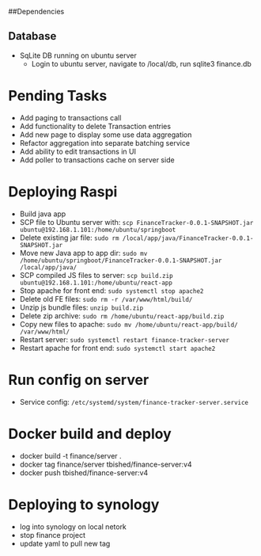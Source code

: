 
##Dependencies

## Database
- SqLite DB running on ubuntu server
  - Login to ubuntu server, navigate to /local/db, run sqlite3 finance.db
    

# Pending Tasks
- Add paging to transactions call
- Add functionality to delete Transaction entries
- Add new page to display some use data aggregation
- Refactor aggregation into separate batching service
- Add ability to edit transactions in UI
- Add poller to transactions cache on server side

# Deploying Raspi
- Build java app
- SCP file to Ubuntu server with: `scp FinanceTracker-0.0.1-SNAPSHOT.jar ubuntu@192.168.1.101:/home/ubuntu/springboot`
- Delete existing jar file: `sudo rm /local/app/java/FinanceTracker-0.0.1-SNAPSHOT.jar`
- Move new Java app to app dir: `sudo mv /home/ubuntu/springboot/FinanceTracker-0.0.1-SNAPSHOT.jar /local/app/java/`
- SCP compiled JS files to server: `scp build.zip ubuntu@192.168.1.101:/home/ubuntu/react-app`
- Stop apache for front end: `sudo systemctl stop apache2`
- Delete old FE files: `sudo rm -r /var/www/html/build/`
- Unzip js bundle files: `unzip build.zip`
- Delete zip archive: `sudo rm /home/ubuntu/react-app/build.zip`
- Copy new files to apache: `sudo mv /home/ubuntu/react-app/build/ /var/www/html/`
- Restart server: `sudo systemctl restart finance-tracker-server`
- Restart apache for front end: `sudo systemctl start apache2`

# Run config on server
- Service config: `/etc/systemd/system/finance-tracker-server.service`

# Docker build and deploy
- docker build -t finance/server .
- docker tag finance/server tbished/finance-server:v4
- docker push tbished/finance-server:v4

# Deploying to synology
- log into synology on local netork
- stop finance project
- update yaml to pull new tag
  
    